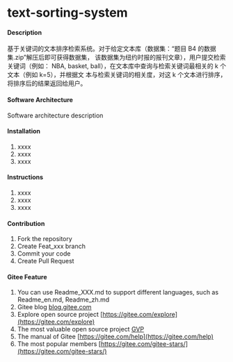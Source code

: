 # text-sorting-system

#### Description
基于关键词的文本排序检索系统。对于给定文本库（数据集：“题目 B4 的数据集.zip”解压后即可获得数据集， 该数据集为纽约时报的报刊文章），用户提交检索关键词（例如： NBA, basket, ball），在文本库中查询与检索关键词最相关的 k 个文本（例如 k=5），并根据文 本与检索关键词的相关度，对这 k 个文本进行排序，将排序后的结果返回给用户。

#### Software Architecture
Software architecture description

#### Installation

1.  xxxx
2.  xxxx
3.  xxxx

#### Instructions

1.  xxxx
2.  xxxx
3.  xxxx

#### Contribution

1.  Fork the repository
2.  Create Feat_xxx branch
3.  Commit your code
4.  Create Pull Request


#### Gitee Feature

1.  You can use Readme\_XXX.md to support different languages, such as Readme\_en.md, Readme\_zh.md
2.  Gitee blog [blog.gitee.com](https://blog.gitee.com)
3.  Explore open source project [https://gitee.com/explore](https://gitee.com/explore)
4.  The most valuable open source project [GVP](https://gitee.com/gvp)
5.  The manual of Gitee [https://gitee.com/help](https://gitee.com/help)
6.  The most popular members  [https://gitee.com/gitee-stars/](https://gitee.com/gitee-stars/)
